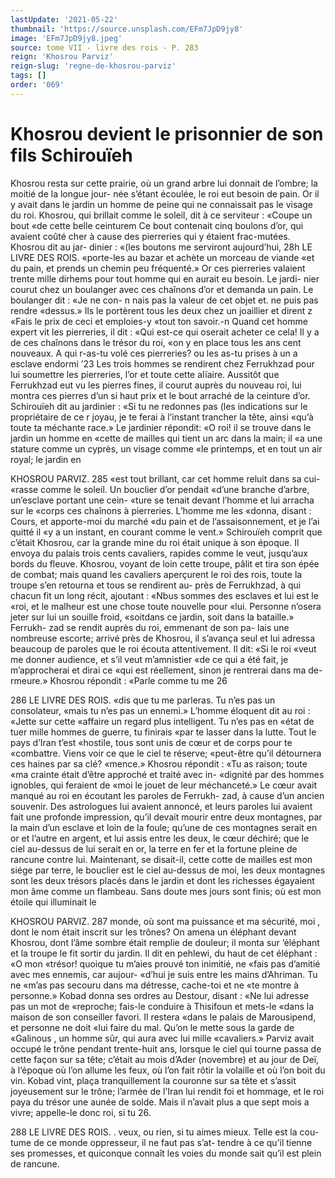 ```yaml
---
lastUpdate: '2021-05-22'
thumbnail: 'https://source.unsplash.com/EFm7JpD9jy8'
image: 'EFm7JpD9jy8.jpeg'
source: tome VII - livre des rois - P. 283
reign: 'Khosrou Parviz'
reign-slug: 'regne-de-khosrou-parviz'
tags: []
order: '069'
---
```


# Khosrou devient le prisonnier de son fils Schirouïeh

Khosrou resta sur cette prairie, où un grand arbre lui donnait de l’ombre; la moitié de la longue jour-
née s’étant écoulée, le roi eut besoin de pain. Or il
y avait dans le jardin un homme de peine qui ne
connaissait pas le visage du roi. Khosrou, qui brillait comme le soleil, dit à ce serviteur : «Coupe un bout
«de cette belle ceinturem Ce bout contenait cinq boulons d’or, qui avaient coûté cher à cause des pierreries qui y étaient frac-mutées. Khosrou dit au jar- dinier : «(les boutons me serviront aujourd’hui,
28h LE LIVRE DES ROIS.
«porte-les au bazar et achète un morceau de viande «et du pain, et prends un chemin peu fréquenté.»
Or ces pierreries valaient trente mille dirhems pour tout homme qui en aurait eu besoin. Le jardi- nier courut chez un boulanger avec ces chaînons d’or
et demanda un pain. Le boulanger dit : «Je ne con- n nais pas la valeur de cet objet et. ne puis pas rendre «dessus.» Ils le portèrent tous les deux chez un
joaillier et dirent z «Fais le prix de ceci et emploies-y «tout ton savoir.-n Quand cet homme expert vit les pierreries, il dit : «Qui est-ce qui oserait acheter ce cela! Il y a de ces chaînons dans le trésor du roi, «on y en place tous les ans cent nouveaux. A qui r-as-tu volé ces pierreries? ou les as-tu prises à un
a esclave endormi ’23
Les trois hommes se rendirent chez Ferrukhzad pour lui soumettre les pierreries, l’or et toute cette alïaire. Aussitôt que Ferrukhzad eut vu les pierres fines, il courut auprès du nouveau roi, lui montra ces pierres d’un si haut prix et le bout arraché de la ceinture d’or. Schirouïeh dit au jardinier : «Si tu ne redonnes pas (les indications sur le propriétaire de ce
r joyau, je te ferai à l’instant trancher la tête, ainsi «qu’à toute ta méchante race.» Le jardinier répondit:
«O roi! il se trouve dans le jardin un homme en «cette de mailles qui tient un arc dans la main; il «a une stature comme un cyprès, un visage comme «le printemps, et en tout un air royal; le jardin en

KHOSROU PARVIZ. 285 «est tout brillant, car cet homme reluit dans sa cui-
«rasse comme le soleil. Un bouclier d’or pendait «d’une branche d’arbre, un’esclave portant une cein-
«ture se tenait devant l’homme et lui arracha sur le «corps ces chaînons à pierreries. L’homme me les «donna, disant : Cours, et apporte-moi du marché «du pain et de l’assaisonnement, et je l’ai quitté il
«y a un instant, en courant comme le vent.» Schirouïeh comprit que c’était Khosrou, car la
grande mine du roi était unique à son époque. Il envoya du palais trois cents cavaliers, rapides comme le veut, jusqu’aux bords du fleuve. Khosrou, voyant
de loin cette troupe, pâlit et tira son épée de combat;
mais quand les cavaliers aperçurent le roi des rois, toute la troupe s’en retourna et tous se rendirent au- près de Ferrukhzad, à qui chacun fit un long récit, ajoutant : «Nbus sommes des esclaves et lui est le «roi, et le malheur est une chose toute nouvelle pour
«lui. Personne n’osera jeter sur lui un souille froid, «soitdans ce jardin, soit dans la bataille.» Ferrukh- zad se rendit auprès du roi, emmenant de son pa- lais une nombreuse escorte; arrivé près de Khosrou,
il s’avança seul et lui adressa beaucoup de paroles
que le roi écouta attentivement. Il dit: «Si le roi «veut me donner audience, et s’il veut m’amnistier
«de ce qui a été fait, je m’approcherai et dirai ce
«qui est réellement, sinon je rentrerai dans ma de- rmeure.» Khosrou répondit : «Parle comme tu me
26

286 LE LIVRE DES ROIS.
«dis que tu me parleras. Tu n’es pas un consolateur, «mais tu n’es pas un ennemi.»
L’homme éloquent dit au roi : «Jette sur cette «affaire un regard plus intelligent. Tu n’es pas en «état de tuer mille hommes de guerre, tu finirais «par te lasser dans la lutte. Tout le pays d’Iran t’est «hostile, tous sont unis de cœur et de corps pour te «combattre. Viens voir ce que le ciel te réserve; «peut-être qu’il détournera ces haines par sa clé?
«mence.» Khosrou répondit : «Tu as raison; toute
«ma crainte était d’être approché et traité avec in-
«dignité par des hommes ignobles, qui feraient de «moi le jouet de leur méchanceté.» Le cœur avait
manqué au roi en écoutant les paroles de Ferrukh-
zad, à cause d’un ancien souvenir. Des astrologues
lui avaient annoncé, et leurs paroles lui avaient fait une profonde impression, qu’il devait mourir entre deux montagnes, par la main d’un esclave et loin
de la foule; qu’une de ces montagnes serait en or et l’autre en argent, et lui assis entre les deux, le cœur déchiré; que le ciel au-dessus de lui serait en or, la terre en fer et la fortune pleine de rancune contre lui. Maintenant, se disait-il, cette cotte de mailles est mon siége par terre, le bouclier est le ciel au-dessus
de moi, les deux montagnes sont les deux trésors placés dans le jardin et dont les richesses égayaient mon âme comme un flambeau. Sans doute mes jours sont finis; où est mon étoile qui illuminait le

KHOSROU PARVIZ. 287 monde, où sont ma puissance et ma sécurité, moi ,
dont le nom était inscrit sur les trônes?
On amena un éléphant devant Khosrou, dont
l’âme sombre était remplie de douleur; il monta
sur ’éléphant et la troupe le fit sortir du jardin. Il
dit en pehlewi, du haut de cet éléphant : «O mon
«trésor! quoique tu m’aies prouvé ton inimitié, ne
«fais pas d’amitié avec mes ennemis, car aujour-
«d’hui je suis entre les mains d’Ahriman. Tu ne
«m’as pas secouru dans ma détresse, cache-toi et ne
«te montre à personne.» Kobad donna ses ordres
au Destour, disant : «Ne lui adresse pas un mot de
«reproche; fais-le conduire à Thisifoun et mets-le
«dans la maison de son conseiller favori. Il restera
«dans le palais de Marousipend, et personne ne doit
«lui faire du mal. Qu’on le mette sous la garde de
«Galinous , un homme sûr, qui aura avec lui mille «cavaliers.»
Parviz avait occupé le trône pendant trente-huit ans, lorsque le ciel qui tourne passa de cette façon sur sa tête; c’était au mois d’Ader (novembre) et au
jour de Deï, à l’époque où l’on allume les feux, où
l’on fait rôtir la volaille et où l’on boit du vin.
Kobad vint, plaça tranquillement la couronne sur sa tête et s’assit joyeusement sur le trône; l’armée
de l’Iran lui rendit foi et hommage, et le roi paya
du trésor une aunée de solde. Mais il n’avait plus
a
que sept mois a vivre; appelle-le donc roi, si tu 26.

288 LE LIVRE DES ROIS.
. veux, ou rien, si tu aimes mieux. Telle est la cou-
tume de ce monde oppresseur, il ne faut pas s’at- tendre à ce qu’il tienne ses promesses, et quiconque connaît les voies du monde sait qu’il est plein de rancune.
